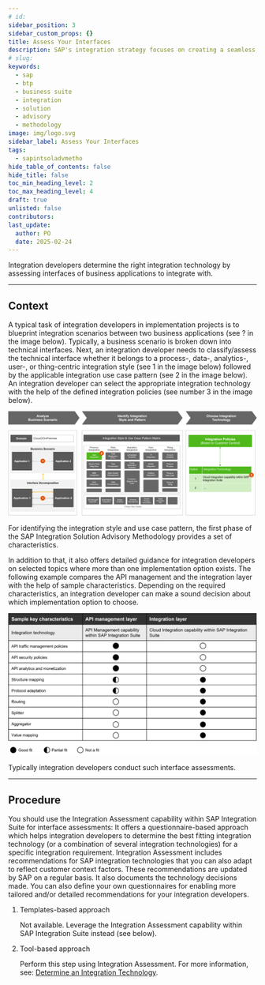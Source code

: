 ```yaml
---
# id: 
sidebar_position: 3
sidebar_custom_props: {}
title: Assess Your Interfaces
description: SAP's integration strategy focuses on creating a seamless, intelligent suite of business applications by integrating end-to-end processes across SAP, partner, and third-party solutions, aiming to accelerate innovation and deliver significant business value. A key component of this strategy is the SAP Integration Solution Advisory Methodology, which provides a comprehensive framework for defining, documenting, and executing enterprise integration strategies, covering both technical and organizational aspects, and can be adapted to various integration technologies and organizational needs.
# slug: 
keywords:
  - sap
  - btp
  - business suite
  - integration
  - solution
  - advisory
  - methodology
image: img/logo.svg
sidebar_label: Assess Your Interfaces
tags:
  - sapintsoladvmetho
hide_table_of_contents: false
hide_title: false
toc_min_heading_level: 2
toc_max_heading_level: 4
draft: true
unlisted: false
contributors:
last_update:
  author: PO
  date: 2025-02-24
---
```


<!-- loio57a7941b790b46e399e66553a4c25463 -->

Integration developers determine the right integration technology by assessing interfaces of business applications to integrate with.

***

<a name="loio57a7941b790b46e399e66553a4c25463__section_mhn_ysj_swb"/>

## Context

A typical task of integration developers in implementation projects is to blueprint integration scenarios between two business applications \(see ? in the image below\). Typically, a business scenario is broken down into technical interfaces. Next, an integration developer needs to classify/assess the technical interface whether it belongs to a process-, data-, analytics-, user-, or thing-centric integration style \(see 1 in the image below\) followed by the applicable integration use case pattern \(see 2 in the image below\). An integration developer can select the appropriate integration technology with the help of the defined integration policies \(see number 3 in the image below\).

![](images/loiof3e4b440988f449c8c3a17eafa81a9f3_LowRes.png)

For identifying the integration style and use case pattern, the first phase of the SAP Integration Solution Advisory Methodology provides a set of characteristics.

In addition to that, it also offers detailed guidance for integration developers on selected topics where more than one implementation option exists. The following example compares the API management and the integration layer with the help of sample characteristics. Depending on the required characteristics, an integration developer can make a sound decision about which implementation option to choose.

![](images/loio2ef58779e5bc438f926461ad5d952ff7_LowRes.png)

Typically integration developers conduct such interface assessments.

***

<a name="loio57a7941b790b46e399e66553a4c25463__section_x5q_ftj_swb"/>

## Procedure

You should use the Integration Assessment capability within SAP Integration Suite for interface assessments: It offers a questionnaire-based approach which helps integration developers to determine the best fitting integration technology \(or a combination of several integration technologies\) for a specific integration requirement. Integration Assessment includes recommendations for SAP integration technologies that you can also adapt to reflect customer context factors. These recommendations are updated by SAP on a regular basis. It also documents the technology decisions made. You can also define your own questionnaires for enabling more tailored and/or detailed recommendations for your integration developers.

1.  Templates-based approach

    Not available. Leverage the Integration Assessment capability within SAP Integration Suite instead \(see below\).

2.  Tool-based approach

    Perform this step using Integration Assessment. For more information, see: [Determine an Integration Technology](https://help.sap.com/docs/SAP_INTEGRATION_SUITE/51ab953548be4459bfe8539ecaeee98d/69b6daede23544c5bf90bac10a7c76aa.html?locale=en-US).


